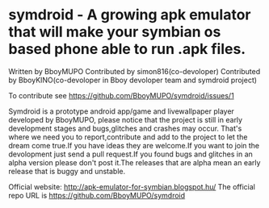 symdroid - A growing apk emulator that will make your symbian os based phone able to run .apk files.
========
Written by BboyMUPO
Contributed by simon816(co-devoloper)
Contributed by BboyKINO(co-devoloper in Bboy devoloper team and symdroid project)

To contribute see https://github.com/BboyMUPO/symdroid/issues/1

Symdroid is a prototype android app/game and livewallpaper player developed by BboyMUPO, please notice that the project is still in early development stages and bugs,glitches and crashes may occur. That's where we need you to report,contribute and add to the project to let the dream come true.If you have ideas they are welcome.If you want to join the devolopment just send a pull request.If you found bugs and glitches in an alpha version please don't post it.The releases that are alpha mean an early release that is buggy and unstable.


Official website: http://apk-emulator-for-symbian.blogspot.hu/
The official repo URL is https://github.com/BboyMUPO/symdroid

